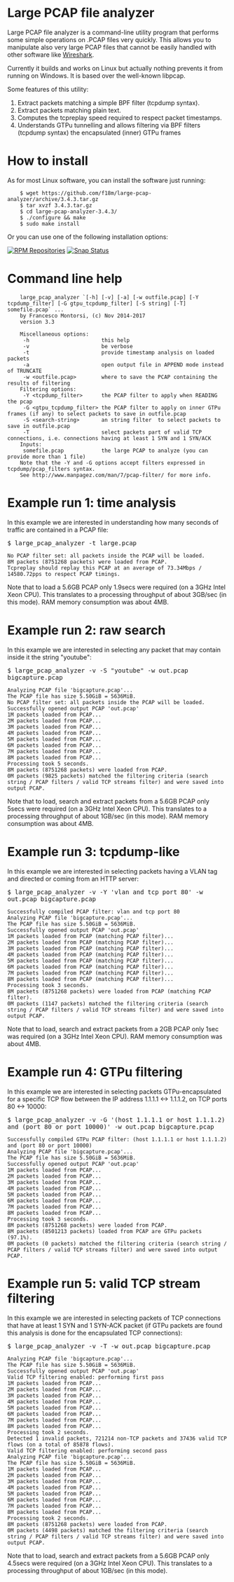 # Large PCAP file analyzer
Large PCAP file analyzer is a command-line utility program that performs some simple operations
on .PCAP files very quickly. This allows you to manipulate also very large PCAP files 
that cannot be easily handled with other software like <a href="https://www.wireshark.org/">Wireshark</a>.

Currently it builds and works on Linux but actually nothing prevents it from running on Windows.
It is based over the well-known libpcap.

Some features of this utility: 

1. Extract packets matching a simple BPF filter (tcpdump syntax).
2. Extract packets matching plain text.
3. Computes the tcpreplay speed required to respect packet timestamps.
4. Understands GTPu tunnelling and allows filtering via BPF filters (tcpdump syntax) the encapsulated (inner) GTPu frames


# How to install

As for most Linux software, you can install the software just running:

```
	$ wget https://github.com/f18m/large-pcap-analyzer/archive/3.4.3.tar.gz
	$ tar xvzf 3.4.3.tar.gz
	$ cd large-pcap-analyzer-3.4.3/
	$ ./configure && make
	$ sudo make install
```

Or you can use one of the following installation options:

[![RPM Repositories](https://copr.fedorainfracloud.org/coprs/f18m/large-pcap-analyzer/package/large-pcap-analyzer/status_image/last_build.png)](https://copr.fedorainfracloud.org/coprs/f18m/large-pcap-analyzer/)
[![Snap Status](https://build.snapcraft.io/badge/f18m/large-pcap-analyzer.svg)](https://build.snapcraft.io/user/f18m/large-pcap-analyzer)



# Command line help

```
	large_pcap_analyzer `[-h] [-v] [-a] [-w outfile.pcap] [-Y tcpdump_filter] [-G gtpu_tcpdump_filter] [-S string] [-T] somefile.pcap` ...
	by Francesco Montorsi, (c) Nov 2014-2017
	version 3.3
	
	Miscellaneous options:
	 -h                       this help
	 -v                       be verbose
	 -t                       provide timestamp analysis on loaded packets
	 -a                       open output file in APPEND mode instead of TRUNCATE
	 -w <outfile.pcap>        where to save the PCAP containing the results of filtering
	Filtering options:
	 -Y <tcpdump_filter>      the PCAP filter to apply when READING the pcap
	 -G <gtpu_tcpdump_filter> the PCAP filter to apply on inner GTPu frames (if any) to select packets to save in outfile.pcap
	 -S <search-string>       an string filter  to select packets to save in outfile.pcap
	 -T                       select packets part of valid TCP connections, i.e. connections having at least 1 SYN and 1 SYN/ACK
	Inputs:
	 somefile.pcap            the large PCAP to analyze (you can provide more than 1 file)
	Note that the -Y and -G options accept filters expressed in tcpdump/pcap_filters syntax.
	See http://www.manpagez.com/man/7/pcap-filter/ for more info.
```

# Example run 1: time analysis

In this example we are interested in understanding how many seconds of traffic are contained in a PCAP file:

<tt>
	$ large_pcap_analyzer -t large.pcap 
	
	No PCAP filter set: all packets inside the PCAP will be loaded.
	8M packets (8751268 packets) were loaded from PCAP.
	Tcpreplay should replay this PCAP at an average of 73.34Mbps / 14580.72pps to respect PCAP timings.
</tt>

Note that to load a 5.6GB PCAP only 1.9secs were required (on a 3GHz Intel Xeon CPU).
This translates to a processing throughput of about 3GB/sec (in this mode).
RAM memory consumption was about 4MB.


# Example run 2: raw search

In this example we are interested in selecting any packet that may contain inside it the string "youtube":

<tt>
	$ large_pcap_analyzer -v -S "youtube" -w out.pcap bigcapture.pcap
	
	Analyzing PCAP file 'bigcapture.pcap'...
	The PCAP file has size 5.50GiB = 5636MiB.
	No PCAP filter set: all packets inside the PCAP will be loaded.
	Successfully opened output PCAP 'out.pcap'
	1M packets loaded from PCAP...
	2M packets loaded from PCAP...
	3M packets loaded from PCAP...
	4M packets loaded from PCAP...
	5M packets loaded from PCAP...
	6M packets loaded from PCAP...
	7M packets loaded from PCAP...
	8M packets loaded from PCAP...
	Processing took 5 seconds.
	8M packets (8751268 packets) were loaded from PCAP.
	0M packets (9825 packets) matched the filtering criteria (search string / PCAP filters / valid TCP streams filter) and were saved into output PCAP.
</tt>

Note that to load, search and extract packets from a 5.6GB PCAP only 5secs were required (on a 3GHz Intel Xeon CPU).
This translates to a processing throughput of about 1GB/sec (in this mode).
RAM memory consumption was about 4MB.


# Example run 3: tcpdump-like

In this example we are interested in selecting packets having a VLAN tag and directed or coming from an HTTP server:

<tt>
    $ large_pcap_analyzer -v -Y 'vlan and tcp port 80' -w out.pcap bigcapture.pcap
    
	Successfully compiled PCAP filter: vlan and tcp port 80
	Analyzing PCAP file 'bigcapture.pcap'...
	The PCAP file has size 5.50GiB = 5636MiB.
	Successfully opened output PCAP 'out.pcap'
	1M packets loaded from PCAP (matching PCAP filter)...
	2M packets loaded from PCAP (matching PCAP filter)...
	3M packets loaded from PCAP (matching PCAP filter)...
	4M packets loaded from PCAP (matching PCAP filter)...
	5M packets loaded from PCAP (matching PCAP filter)...
	6M packets loaded from PCAP (matching PCAP filter)...
	7M packets loaded from PCAP (matching PCAP filter)...
	8M packets loaded from PCAP (matching PCAP filter)...
	Processing took 3 seconds.
	8M packets (8751268 packets) were loaded from PCAP (matching PCAP filter).
	0M packets (1147 packets) matched the filtering criteria (search string / PCAP filters / valid TCP streams filter) and were saved into output PCAP.
</tt>

Note that to load, search and extract packets from a 2GB PCAP only 1sec was required (on a 3GHz Intel Xeon CPU).
RAM memory consumption was about 4MB.


# Example run 4: GTPu filtering

In this example we are interested in selecting packets GTPu-encapsulated for a specific TCP flow between the
IP address 1.1.1.1 <-> 1.1.1.2, on TCP ports 80 <-> 10000:

<tt>
    $ large_pcap_analyzer -v -G '(host 1.1.1.1 or host 1.1.1.2) and (port 80 or port 10000)' -w out.pcap bigcapture.pcap
    
	Successfully compiled GTPu PCAP filter: (host 1.1.1.1 or host 1.1.1.2) and (port 80 or port 10000)
	Analyzing PCAP file 'bigcapture.pcap'...
	The PCAP file has size 5.50GiB = 5636MiB.
	Successfully opened output PCAP 'out.pcap'
	1M packets loaded from PCAP...
	2M packets loaded from PCAP...
	3M packets loaded from PCAP...
	4M packets loaded from PCAP...
	5M packets loaded from PCAP...
	6M packets loaded from PCAP...
	7M packets loaded from PCAP...
	8M packets loaded from PCAP...
	Processing took 3 seconds.
	8M packets (8751268 packets) were loaded from PCAP.
	8M packets (8501213 packets) loaded from PCAP are GTPu packets (97.1%).
	0M packets (0 packets) matched the filtering criteria (search string / PCAP filters / valid TCP streams filter) and were saved into output PCAP.
</tt>


# Example run 5: valid TCP stream filtering

In this example we are interested in selecting packets of TCP connections that have at least 1 SYN and 1 SYN-ACK packet
(if GTPu packets are found this analysis is done for the encapsulated TCP connections):

<tt>
    $ large_pcap_analyzer -v -T -w out.pcap bigcapture.pcap
    
	Analyzing PCAP file 'bigcapture.pcap'...
	The PCAP file has size 5.50GiB = 5636MiB.
	Successfully opened output PCAP 'out.pcap'
	Valid TCP filtering enabled: performing first pass
	1M packets loaded from PCAP...
	2M packets loaded from PCAP...
	3M packets loaded from PCAP...
	4M packets loaded from PCAP...
	5M packets loaded from PCAP...
	6M packets loaded from PCAP...
	7M packets loaded from PCAP...
	8M packets loaded from PCAP...
	Processing took 2 seconds.
	Detected 1 invalid packets, 721214 non-TCP packets and 37436 valid TCP flows (on a total of 85878 flows).
	Valid TCP filtering enabled: performing second pass
	Analyzing PCAP file 'bigcapture.pcap'...
	The PCAP file has size 5.50GiB = 5636MiB.
	1M packets loaded from PCAP...
	2M packets loaded from PCAP...
	3M packets loaded from PCAP...
	4M packets loaded from PCAP...
	5M packets loaded from PCAP...
	6M packets loaded from PCAP...
	7M packets loaded from PCAP...
	8M packets loaded from PCAP...
	Processing took 2 seconds.
	8M packets (8751268 packets) were loaded from PCAP.
	0M packets (4498 packets) matched the filtering criteria (search string / PCAP filters / valid TCP streams filter) and were saved into output PCAP.
</tt>

Note that to load, search and extract packets from a 5.6GB PCAP only 4.5secs were required (on a 3GHz Intel Xeon CPU).
This translates to a processing throughput of about 1GB/sec (in this mode).
